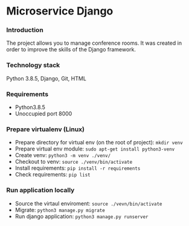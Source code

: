 # Microservice Django #

### Introduction ###

The project allows you to manage conference rooms. 
It was created in order to improve the skills of the Django framework.

### Technology stack ###
Python 3.8.5, Django, Git, HTML

### Requirements ###
* Python3.8.5
* Unoccupied port 8000

### Prepare virtualenv (Linux) ###

* Prepare directory for virtual env (on the root of project):
	`mkdir venv`
* Prepare virtual env module:
	`sudo apt-get install python3-venv`
* Create venv:
	`python3 -m venv ./venv/`
* Checkout to venv:
	`source ./venv/bin/activate`
* Install requirements:
	`pip install -r requirements`
* Check requirements:
	`pip list`

### Run application locally ###

* Source the virtaul enviroment:
	`source ./vevn/bin/activate`
* Migrate:
	`python3 manage.py migrate`
* Run django application:
	`python3 manage.py runserver`